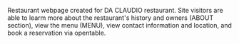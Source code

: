 Restaurant webpage created for DA CLAUDIO restaurant.  Site visitors are able to learm more about the restaurant's history and owners (ABOUT section), view the menu (MENU), view contact information and location, and book a reservation via opentable.